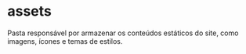 # assets

Pasta responsável por armazenar os conteúdos estáticos do site, como imagens, ícones e temas de estilos.
